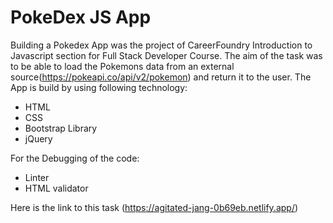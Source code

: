 # PokeDex JS App
 Building a Pokedex App was the project of CareerFoundry Introduction to Javascript section for Full Stack Developer Course.
 The aim of the task was to be able to load the Pokemons data from an external source(https://pokeapi.co/api/v2/pokemon) and return it to the user.
 The App is build by using following technology:
- HTML
- CSS
- Bootstrap Library
- jQuery

 For the Debugging of the code:
- Linter
- HTML validator

 Here is the link to this task (https://agitated-jang-0b69eb.netlify.app/)
